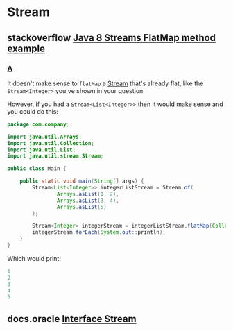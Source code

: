 # Stream



## stackoverflow [Java 8 Streams FlatMap method example](https://stackoverflow.com/questions/22382453/java-8-streams-flatmap-method-example)



### [A](https://stackoverflow.com/a/22384132)

It doesn't make sense to `flatMap` a [Stream](http://download.java.net/jdk8/docs/api/java/util/stream/Stream.html) that's already flat, like the `Stream<Integer>` you've shown in your question.

However, if you had a `Stream<List<Integer>>` then it would make sense and you could do this:

```java
package com.company;

import java.util.Arrays;
import java.util.Collection;
import java.util.List;
import java.util.stream.Stream;

public class Main {

    public static void main(String[] args) {
        Stream<List<Integer>> integerListStream = Stream.of(
                Arrays.asList(1, 2),
                Arrays.asList(3, 4),
                Arrays.asList(5)
        );

        Stream<Integer> integerStream = integerListStream.flatMap(Collection::stream);
        integerStream.forEach(System.out::println);
    }
}

```

Which would print:

```java
1
2
3
4
5
```



## docs.oracle [Interface Stream<T>](https://docs.oracle.com/javase/8/docs/api/java/util/stream/Stream.html)